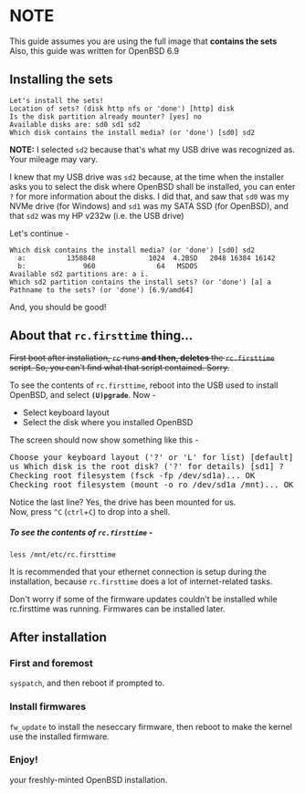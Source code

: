 # NOTE
This guide assumes you are using the full image that **contains the sets**  
Also, this guide was written for OpenBSD 6.9

## Installing the sets
```
Let's install the sets!
Location of sets? (disk http nfs or 'done') [http] disk
Is the disk partition already mounter? [yes] no
Available disks are: sd0 sd1 sd2
Which disk contains the install media? (or 'done') [sd0] sd2
```

**NOTE:** I selected `sd2` because that's what my USB drive was recognized as.
Your mileage may vary.

I knew that my USB drive was `sd2` because, at the time when the installer asks
you to select the disk where OpenBSD shall be installed, you can enter `?` for
more information about the disks. I did that, and saw that `sd0` was my NVMe
drive (for Windows) and `sd1` was my SATA SSD (for OpenBSD), and that `sd2` was
my HP v232w (i.e. the USB drive)

Let's continue -

```
Which disk contains the install media? (or 'done') [sd0] sd2
  a:          1358848             1024  4.2BSD   2048 16384 16142
  b:              960               64   MSDOS
Available sd2 partitions are: a i.
Which sd2 partition contains the install sets? (or 'done') [a] a
Pathname to the sets? (or 'done') [6.9/amd64]
```

And, you should be good!


## About that `rc.firsttime` thing...
<del>First boot after installation, `rc` runs **and then, deletes** the
`rc.firsttime` script. So, you can't find what that script contained. Sorry.</del>

To see the contents of `rc.firsttime`, reboot into the USB used to install
OpenBSD, and select **`(U)pgrade`**. Now -

- Select keyboard layout
- Select the disk where you installed OpenBSD

The screen should now show something like this -

<samp>
Choose your keyboard layout ('?' or 'L' for list) [default] us
Which disk is the root disk? ('?' for details) [sd1] ?
Checking root filesystem (fsck -fp /dev/sd1a)... OK
Checking root filesystem (mount -o ro /dev/sd1a /mnt)... OK
</samp>

Notice the last line? Yes, the drive has been mounted for us.  
Now, press `^C` (`ctrl`+`C`) to drop into a shell.

##### To see the contents of `rc.firsttime` -
```
less /mnt/etc/rc.firsttime
```



It is recommended that your ethernet connection is setup during the
installation, because `rc.firsttime` does a lot of internet-related tasks.

Don't worry if some of the firmware updates couldn't be installed while
rc.firsttime was running. Firmwares can be installed later.

## After installation

### First and foremost
`syspatch`, and then reboot if prompted to.

### Install firmwares
`fw_update` to install the neseccary firmware, then reboot to make the kernel
use the installed firmware.

### Enjoy!
your freshly-minted OpenBSD installation.
